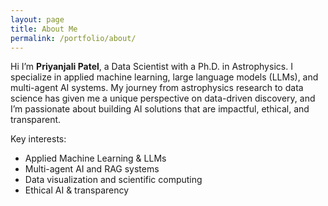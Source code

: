 ```yaml
---
layout: page
title: About Me
permalink: /portfolio/about/
---
```


Hi I’m **Priyanjali Patel**, a Data Scientist with a Ph.D. in Astrophysics. 
I specialize in applied machine learning, large language models (LLMs), and multi-agent AI systems. 
My journey from astrophysics research to data science has given me a unique perspective on data-driven discovery, and I’m passionate about building AI solutions that are impactful, ethical, and transparent. 

  Key interests: 
- Applied Machine Learning & LLMs 
- Multi-agent AI and RAG systems 
- Data visualization and scientific computing 
- Ethical AI & transparency 
